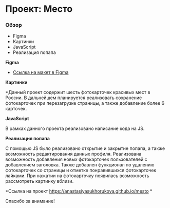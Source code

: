 # Проект: Место

### Обзор

* Figma
* Картинки
* JavaScript 
* Реализация попапа

**Figma**

* [Ссылка на макет в Figma](https://www.figma.com/file/2cn9N9jSkmxD84oJik7xL7/JavaScript.-Sprint-4?node-id=0%3A1)

**Картинки**

*Данный проект содержит шесть фотокарточек красивых мест в России. В дальнейшем планируется реализовать сохранение фотокарточек при перезагрузке страницы, а также добавление более 6 карточек. 

**JavaScript**

В рамках данного проекта реализовано написание кода на JS. 

**Реализация попапа**

С помощью JS было реализовано открытие и закрытие попапа, а также возможность редактирования данных профиля. Реализована возможность добавления новых фотокарточек пользователей с добавлением заголовка. Также добавлен функционал по удалению фотокарточек со страницы и отметке понравившихся фотокарточек лайками. При нажатии на фотокарточку появилась возможность рассмотреть картинку вблизи.

*Ссылка на проект 
https://anastasiyasukhorukova.github.io/mesto *

Спасибо за внимание!
